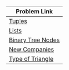| Problem Link |
| ------------------|
|[Tuples](https://www.hackerrank.com/challenges/python-tuples/problem?isFullScreen=true)|
|[Lists](https://www.hackerrank.com/challenges/python-lists/problem?isFullScreen=true)|
|[Binary Tree Nodes](https://www.hackerrank.com/challenges/binary-search-tree-1/problem?isFullScreen=true)|
|[New Companies](https://www.hackerrank.com/challenges/the-company/problem?isFullScreen=true)|
|[Type of Triangle](https://www.hackerrank.com/challenges/what-type-of-triangle/problem?isFullScreen=true)|

